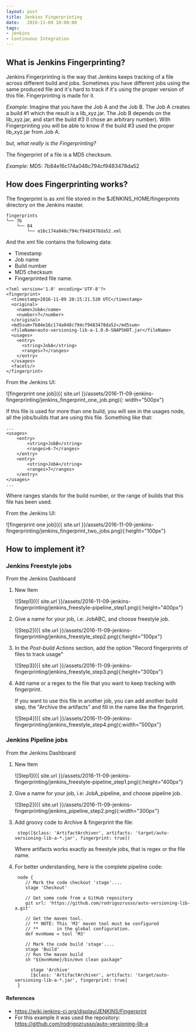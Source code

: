 ```yaml
---
layout: post
title: Jenkins Fingerprinting
date:   2016-11-09 10:00:00
tags:
- jenkins
- Continuous Integration
---
```

## What is Jenkins Fingerprinting?
Jenkins Fingerprinting is the way that Jenkins keeps tracking of a file across different build and jobs.
Sometimes you have different jobs using the same produced file and it's hard to track if it's using the proper version of this file.
Fingerprinting is made for it.

*Example:* Imagine that you have the Job A and the Job B.
The Job A creates a build #1 which the result is a lib_xyz.jar.
The Job B depends on the lib_xyz.jar, and start the build #3 (I chose an arbitrary number).
With Fingerprinting you will be able to know if the build #3 used the proper lib_xyz.jar from Job A.

*but, what really is the Fingerprinting?*

The fingerprint of a file is a MD5 checksum.

*Example:*
MD5: 7b84e16c174a048c794cf9483478da52

## How does Fingerprinting works?
The fingerprint is as xml file stored in the $JENKINS_HOME/fingerprints directory on the Jenkins master.

```
fingerprints
└── 7b
    └── 84
        └── e16c174a048c794cf9483478da52.xml
```

And the xml file contains the following data:
* Timestamp
* Job name
* Build number
* MD5 checksum
* Fingerprinted file name.

```
<?xml version='1.0' encoding='UTF-8'?>
<fingerprint>
  <timestamp>2016-11-09 20:15:21.520 UTC</timestamp>
  <original>
    <name>JobA</name>
    <number>7</number>
  </original>
  <md5sum>7b84e16c174a048c794cf9483478da52</md5sum>
  <fileName>auto-versioning-lib-a-1.0.0-SNAPSHOT.jar</fileName>
  <usages>
    <entry>
      <string>JobA</string>
      <ranges>7</ranges>
    </entry>
  </usages>
  <facets/>
</fingerprint>
```

From the Jenkins UI:

![fingerprint one job]({{ site.url }}/assets/2016-11-09-jenkins-fingerprinting/jenkins_fingerprint_one_job.png){: width="500px"}

If this file is used for more than one build, you will see in the usages node, all the jobs/builds that are using this file.
Something like that:

```
...
<usages>
	<entry>
		<string>JobB</string>
		<ranges>6-7</ranges>
	</entry>
	<entry>
		<string>JobA</string>
		<ranges>7</ranges>
	</entry>
</usages>
...
```

Where ranges stands for the build number, or the range of builds that this file has been used.

From the Jenkins UI:

![fingerprint one job]({{ site.url }}/assets/2016-11-09-jenkins-fingerprinting/jenkins_fingerprint_two_jobs.png){:height="100px"}

## How to implement it?

### Jenkins Freestyle jobs

From the Jenkins Dashboard

1. New Item

	![Step1]({{ site.url }}/assets/2016-11-09-jenkins-fingerprinting/jenkins_freestyle-pipeline_step1.png){:height="400px"}

2. Give a name for your job, i.e: JobABC, and choose freestyle job.

	![Step2]({{ site.url }}/assets/2016-11-09-jenkins-fingerprinting/jenkins_freestyle_step2.png){:height="100px"}

3. In the *Post-build Actions* section, add the option "Record fingerprints of files to track usage"

	![Step3]({{ site.url }}/assets/2016-11-09-jenkins-fingerprinting/jenkins_freestyle_step3.png){:height="300px"}

4. Add name or a regex to the file that you want to keep tracking with fingerprint.

	If you want to use this file in another job, you can add another build step, the "Archive the artifacts" and fill in the name like the fingerprint.

	![Step4]({{ site.url }}/assets/2016-11-09-jenkins-fingerprinting/jenkins_freestyle_step4.png){:width="500px"}


### Jenkins Pipeline jobs

From the Jenkins Dashboard

1. New Item

	![Step1]({{ site.url }}/assets/2016-11-09-jenkins-fingerprinting/jenkins_freestyle-pipeline_step1.png){:height="400px"}

2. Give a name for your job, i.e: JobA_pipeline, and choose pipeline job.


	![Step2]({{ site.url }}/assets/2016-11-09-jenkins-fingerprinting/jenkins_pipeline_step2.png){:width="300px"}

3. Add groovy code to Archive & fingerprint the file:

		step([$class: 'ArtifactArchiver', artifacts: 'target/auto-versioning-lib-a-*.jar', fingerprint: true])

	Where artifacts works exactly as freestyle jobs, that is regex or the file name.


4. For better understanding, here is the complete pipeline code:

		node {
		   // Mark the code checkout 'stage'....
		   stage 'Checkout'

		   // Get some code from a GitHub repository
		   git url: 'https://github.com/rodrigozrusso/auto-versioning-lib-a.git'

		   // Get the maven tool.
		   // ** NOTE: This 'M3' maven tool must be configured
		   // **       in the global configuration.           
		   def mvnHome = tool 'M3'

		   // Mark the code build 'stage'....
		   stage 'Build'
		   // Run the maven build
		   sh "${mvnHome}/bin/mvn clean package"

			 stage 'Archive'
			 [$class: 'ArtifactArchiver', artifacts: 'target/auto-versioning-lib-a-*.jar', fingerprint: true]
		}

#### References
* https://wiki.jenkins-ci.org/display/JENKINS/Fingerprint
* For this example it was used the repository: https://github.com/rodrigozrusso/auto-versioning-lib-a
